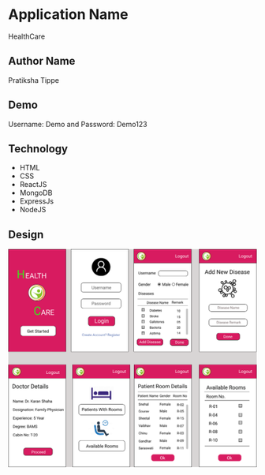 # Application Name
HealthCare
## Author Name
Pratiksha Tippe
## Demo
Username: Demo and Password: Demo123
## Technology
* HTML
* CSS
* ReactJS
* MongoDB
* ExpressJs
* NodeJS
## Design
![sceenshot](./client/src/images/healthcare.png)
